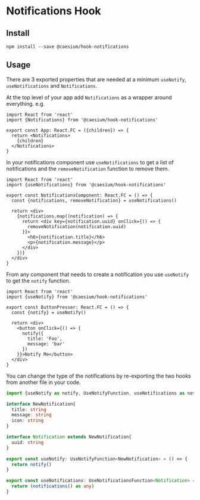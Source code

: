 # Notifications Hook

## Install

```
npm install --save @caesium/hook-notifications
```

## Usage

There are 3 exported properties that are needed at a minimum `useNotify`, `useNotifications` and `Notifications`.

At the top level of your app add `Notifications` as a wrapper around everything. e.g.

```tsx
import React from 'react'
import {Notifications} from '@caesium/hook-notifications'

export const App: React.FC = ({children}) => {
  return <Notifications>
    {children}
  </Notifications>
}
```

In your notifications component use `useNotifications` to get a list of notifications and the `removeNotification` function to remove them.

```tsx
import React from 'react'
import {useNotifications} from '@caesium/hook-notifications'

export const NotificationsComponent: React.FC = () => {
  const {notifications, removeNotification} = useNotifications()

  return <div>
    {notifications.map((notification) => {
      return <div key={notification.uuid} onClick={() => {
        removeNotification(notification.uuid)
      }}>
        <h6>{notification.title}</h6>
        <p>{notification.message}</p>
      </div>
    })}
  </div>
}
```

From any component that needs to create a notification you use `useNotify` to get the `notify` function.

```tsx
import React from 'react'
import {useNotify} from '@caesium/hook-notifications'

export const ButtonPresser: React.FC = () => {
  const {notify} = useNotify()

  return <div>
    <button onClick={() => {
      notify({
        title: 'Foo',
        message: 'bar'
      })
    }}>Notify Me</button>
  </div>
}
```

You can change the type of the notifications by re-exporting the two hooks from another file in your code.

```ts
import {useNotify as notify, UseNotifyFunction, useNotifications as notifications, UseNotificationsFunction} from './hook-notifications'

interface NewNotification{
  title: string
  message: string
  icon: string
}

interface Notification extends NewNotification{
  uuid: string
}

export const useNotify: UseNotifyFunction<NewNotification> = () => {
  return notify()
}

export const useNotifications: UseNotificationsFunction<Notification> = () => {
  return (notifications() as any)
}
```